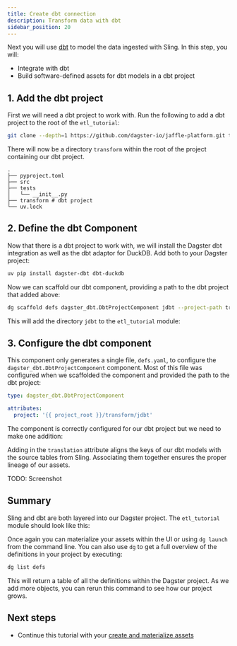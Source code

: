 ```yaml
---
title: Create dbt connection
description: Transform data with dbt
sidebar_position: 20
---
```


Next you will use [dbt](https://www.getdbt.com/) to model the data ingested with Sling. In this step, you will:

- Integrate with dbt
- Build software-defined assets for dbt models in a dbt project

## 1. Add the dbt project

First we will need a dbt project to work with. Run the following to add a dbt project to the root of the `etl_tutorial`:

```bash
git clone --depth=1 https://github.com/dagster-io/jaffle-platform.git transform && rm -rf transform/.git
```

There will now be a directory `transform` within the root of the project containing our dbt project.

```
.
├── pyproject.toml
├── src
├── tests
│   └── __init__.py
├── transform # dbt project
└── uv.lock
```

## 2. Define the dbt Component

Now that there is a dbt project to work with, we will install the Dagster dbt integration as well as the dbt adaptor for DuckDB. Add both to your Dagster project:

```bash
uv pip install dagster-dbt dbt-duckdb
```

Now we can scaffold our dbt component, providing a path to the dbt project that added above:

```bash
dg scaffold defs dagster_dbt.DbtProjectComponent jdbt --project-path transform/jdbt
```

This will add the directory `jdbt` to the `etl_tutorial` module:

<CliInvocationExample path="docs_snippets/docs_snippets/guides/tutorials/etl_tutorial/tree/dbt.txt" />

## 3. Configure the dbt component

This component only generates a single file, `defs.yaml`, to configure the `dagster_dbt.DbtProjectComponent` component.  Most of this file was configured when we scaffolded the component and provided the path to the dbt project:

```yaml
type: dagster_dbt.DbtProjectComponent

attributes:
  project: '{{ project_root }}/transform/jdbt'
```

The component is correctly configured for our dbt project but we need to make one addition:

<CodeExample
    path="docs_snippets/docs_snippets/guides/tutorials/etl_tutorial/src/etl_tutorial/defs/jdbt/defs.yaml"
    language="yaml"
    title="src/etl_tutorial/defs/jdbt/defs.yaml"
/>

Adding in the `translation` attribute aligns the keys of our dbt models with the source tables from Sling. Associating them together ensures the proper lineage of our assets.

TODO: Screenshot

## Summary

Sling and dbt are both layered into our Dagster project. The `etl_tutorial` module should look like this:

<CliInvocationExample path="docs_snippets/docs_snippets/guides/tutorials/etl_tutorial/tree/step-1.txt" />

Once again you can materialize your assets within the UI or using `dg launch` from the command line. You can also use `dg` to get a full overview of the definitions in your project by executing:

```bash
dg list defs
```

This will return a table of all the definitions within the Dagster project. As we add more objects, you can rerun this command to see how our project grows.

## Next steps

- Continue this tutorial with your [create and materialize assets](/etl-pipeline-tutorial/create-and-materialize-assets)
